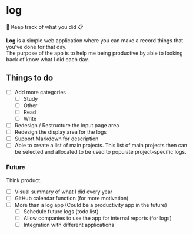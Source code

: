 # log
🌳 Keep track of what you did 📋   

**Log** is a simple web application where you can make a record things that you've done for that day.   
The purpose of the app is to help me being productive by able to looking back of know what I did each day.   

## Things to do
- [ ] Add more categories
  - [ ] Study
  - [ ] Other
  - [ ] Read
  - [ ] Write
- [ ] Redesign / Restructure the input page area
- [ ] Redesign the display area for the logs
- [ ] Support Markdown for description
- [ ] Able to create a list of main  projects. This list of main projects then can be selected and allocated to be used to populate project-specific logs.

### Future
Think product.

- [ ] Visual summary of what I did every year
- [ ] GitHub calendar function (for more motivation)
- [ ] More than a log app (Could be a productivity app in the future)
  - [ ] Schedule future logs (todo list)
  - [ ] Allow companies to use the app for internal reports (for logs)
  - [ ] Integration with different applications